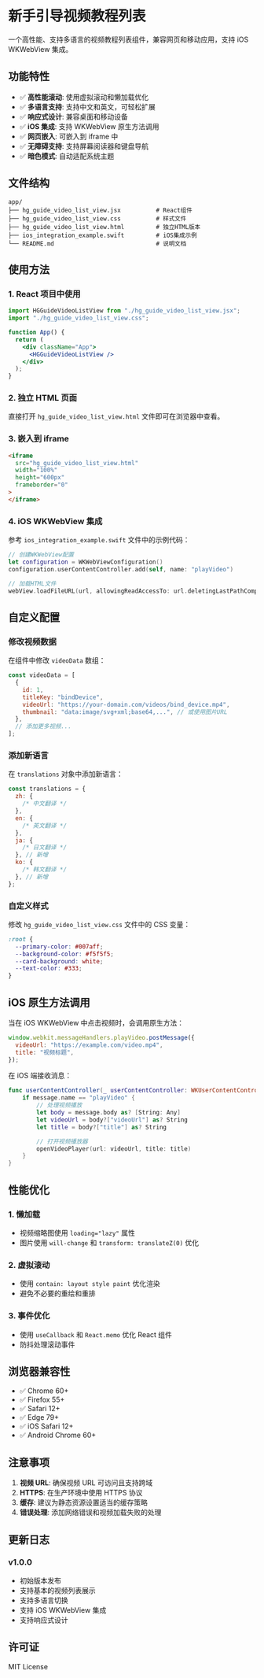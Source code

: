 # 新手引导视频教程列表

一个高性能、支持多语言的视频教程列表组件，兼容网页和移动应用，支持 iOS WKWebView 集成。

## 功能特性

- ✅ **高性能滚动**: 使用虚拟滚动和懒加载优化
- ✅ **多语言支持**: 支持中文和英文，可轻松扩展
- ✅ **响应式设计**: 兼容桌面和移动设备
- ✅ **iOS 集成**: 支持 WKWebView 原生方法调用
- ✅ **网页嵌入**: 可嵌入到 iframe 中
- ✅ **无障碍支持**: 支持屏幕阅读器和键盘导航
- ✅ **暗色模式**: 自动适配系统主题

## 文件结构

```
app/
├── hg_guide_video_list_view.jsx          # React组件
├── hg_guide_video_list_view.css          # 样式文件
├── hg_guide_video_list_view.html         # 独立HTML版本
├── ios_integration_example.swift         # iOS集成示例
└── README.md                             # 说明文档
```

## 使用方法

### 1. React 项目中使用

```jsx
import HGGuideVideoListView from "./hg_guide_video_list_view.jsx";
import "./hg_guide_video_list_view.css";

function App() {
  return (
    <div className="App">
      <HGGuideVideoListView />
    </div>
  );
}
```

### 2. 独立 HTML 页面

直接打开 `hg_guide_video_list_view.html` 文件即可在浏览器中查看。

### 3. 嵌入到 iframe

```html
<iframe
  src="hg_guide_video_list_view.html"
  width="100%"
  height="600px"
  frameborder="0"
>
</iframe>
```

### 4. iOS WKWebView 集成

参考 `ios_integration_example.swift` 文件中的示例代码：

```swift
// 创建WKWebView配置
let configuration = WKWebViewConfiguration()
configuration.userContentController.add(self, name: "playVideo")

// 加载HTML文件
webView.loadFileURL(url, allowingReadAccessTo: url.deletingLastPathComponent())
```

## 自定义配置

### 修改视频数据

在组件中修改 `videoData` 数组：

```javascript
const videoData = [
  {
    id: 1,
    titleKey: "bindDevice",
    videoUrl: "https://your-domain.com/videos/bind_device.mp4",
    thumbnail: "data:image/svg+xml;base64,...", // 或使用图片URL
  },
  // 添加更多视频...
];
```

### 添加新语言

在 `translations` 对象中添加新语言：

```javascript
const translations = {
  zh: {
    /* 中文翻译 */
  },
  en: {
    /* 英文翻译 */
  },
  ja: {
    /* 日文翻译 */
  }, // 新增
  ko: {
    /* 韩文翻译 */
  }, // 新增
};
```

### 自定义样式

修改 `hg_guide_video_list_view.css` 文件中的 CSS 变量：

```css
:root {
  --primary-color: #007aff;
  --background-color: #f5f5f5;
  --card-background: white;
  --text-color: #333;
}
```

## iOS 原生方法调用

当在 iOS WKWebView 中点击视频时，会调用原生方法：

```javascript
window.webkit.messageHandlers.playVideo.postMessage({
  videoUrl: "https://example.com/video.mp4",
  title: "视频标题",
});
```

在 iOS 端接收消息：

```swift
func userContentController(_ userContentController: WKUserContentController, didReceive message: WKScriptMessage) {
    if message.name == "playVideo" {
        // 处理视频播放
        let body = message.body as? [String: Any]
        let videoUrl = body?["videoUrl"] as? String
        let title = body?["title"] as? String

        // 打开视频播放器
        openVideoPlayer(url: videoUrl, title: title)
    }
}
```

## 性能优化

### 1. 懒加载

- 视频缩略图使用 `loading="lazy"` 属性
- 图片使用 `will-change` 和 `transform: translateZ(0)` 优化

### 2. 虚拟滚动

- 使用 `contain: layout style paint` 优化渲染
- 避免不必要的重绘和重排

### 3. 事件优化

- 使用 `useCallback` 和 `React.memo` 优化 React 组件
- 防抖处理滚动事件

## 浏览器兼容性

- ✅ Chrome 60+
- ✅ Firefox 55+
- ✅ Safari 12+
- ✅ Edge 79+
- ✅ iOS Safari 12+
- ✅ Android Chrome 60+

## 注意事项

1. **视频 URL**: 确保视频 URL 可访问且支持跨域
2. **HTTPS**: 在生产环境中使用 HTTPS 协议
3. **缓存**: 建议为静态资源设置适当的缓存策略
4. **错误处理**: 添加网络错误和视频加载失败的处理

## 更新日志

### v1.0.0

- 初始版本发布
- 支持基本的视频列表展示
- 支持多语言切换
- 支持 iOS WKWebView 集成
- 支持响应式设计

## 许可证

MIT License
